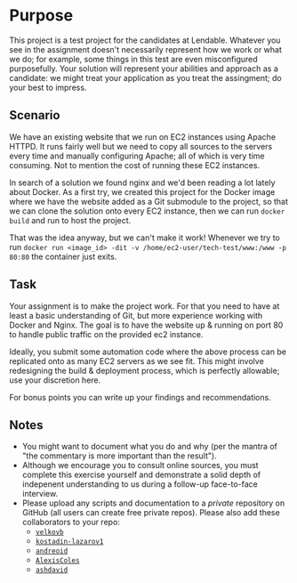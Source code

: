 # Purpose

This project is a test project for the candidates at Lendable. Whatever you see in the assignment doesn't necessarily represent how we work or what we do; for example, some things in this test are even misconfigured purposefully. Your solution will represent your abilities and approach as a candidate: we might treat your application as you treat the assingment; do your best to impress.

## Scenario

We have an existing website that we run on EC2 instances using Apache HTTPD. It runs fairly well but we need to copy all sources to the servers every time and manually configuring Apache; all of which is very time consuming. Not to mention the cost of running these EC2 instances.

In search of a solution we found nginx and we'd been reading a lot lately about Docker. As a first try, we created this project for the Docker image where we have the website added as a Git submodule to the project, so that we can clone the solution onto every EC2 instance, then we can run `docker build` and run to host the project.

That was the idea anyway, but we can't make it work! Whenever we try to run `docker run <image_id> -dit -v /home/ec2-user/tech-test/www:/www -p 80:80` the container just exits.

## Task

Your assignment is to make the project work. For that you need to have at least a basic understanding of Git, but more experience working with Docker and Nginx. The goal is to have the website up & running on port 80 to handle public traffic on the provided ec2 instance.

Ideally, you submit some automation code where the above process can be replicated onto as many EC2 servers as we see fit. This might involve redesigning the build & deployment process, which is perfectly allowable; use your discretion here.

For bonus points you can write up your findings and recommendations.

## Notes

* You might want to document what you do and why (per the mantra of "the commentary is more important than the result").
* Although we encourage you to consult online sources, you must complete this exercise yourself and demonstrate a solid depth of indepenent understanding to us during a follow-up face-to-face interview.
* Please upload any scripts and documentation to a _private_ repository on GitHub (all users can create free private repos). Please also add these collaborators to your repo:
    * [`velkovb`](https://github.com/velkovb)
    * [`kostadin-lazarov1`](https://github.com/kostadin-lazarov1)
    * [`andreoid`](https://github.com/andreoid)
    * [`AlexisColes`](https://github.com/AlexisColes)
    * [`ashdavid`](https://github.com/ashdavid)
